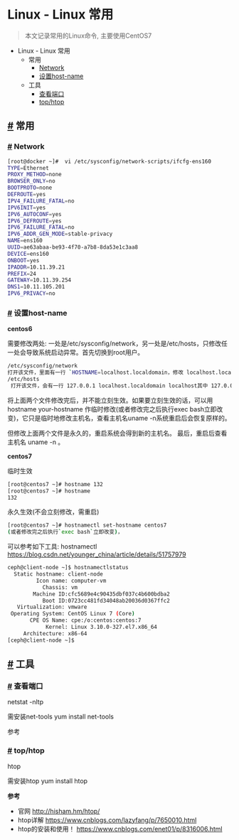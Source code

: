 # Linux - Linux 常用

> 本文记录常用的Linux命令, 主要使用CentOS7 

- Linux - Linux 常用
  - 常用
    - [Network](#network)
    - [设置host-name](#设置host-name)
  - 工具
    - [查看端口](#查看端口)
    - [top/htop](#tophtop)

## [#](#常用) 常用

### [#](#network) Network

```bash
[root@docker ~]#  vi /etc/sysconfig/network-scripts/ifcfg-ens160
TYPE=Ethernet
PROXY_METHOD=none
BROWSER_ONLY=no
BOOTPROTO=none
DEFROUTE=yes
IPV4_FAILURE_FATAL=no
IPV6INIT=yes
IPV6_AUTOCONF=yes
IPV6_DEFROUTE=yes
IPV6_FAILURE_FATAL=no
IPV6_ADDR_GEN_MODE=stable-privacy
NAME=ens160
UUID=ae63abaa-be93-4f70-a7b8-8da53e1c3aa8
DEVICE=ens160
ONBOOT=yes
IPADDR=10.11.39.21
PREFIX=24
GATEWAY=10.11.39.254
DNS1=10.11.105.201
IPV6_PRIVACY=no
```

### [#](#设置host-name) 设置host-name

**centos6**

需要修改两处: 一处是/etc/sysconfig/network，另一处是/etc/hosts，只修改任一处会导致系统启动异常。首先切换到root用户。

```bash
/etc/sysconfig/network
打开该文件，里面有一行 `HOSTNAME=localhost.localdomain，修改 localhost.localdomain 为你的主机名。
/etc/hosts
 打开该文件，会有一行 127.0.0.1 localhost.localdomain localhost其中 127.0.0.1 是本地环路地址， localhost.localdomain 是主机名(hostname)，也就是你待修改的。
```

将上面两个文件修改完后，并不能立刻生效。如果要立刻生效的话，可以用 hostname your-hostname 作临时修改(或者修改完之后执行exec bash立即改变)，它只是临时地修改主机名，查看主机名uname -n系统重启后会恢复原样的。

但修改上面两个文件是永久的，重启系统会得到新的主机名。 最后，重启后查看主机名 uname -n 。

**centos7**

临时生效

```bash
[root@centos7 ~]# hostname 132
[root@centos7 ~]# hostname
132
```

永久生效(不会立刻修改，需重启)

```bash
[root@centos7 ~]# hostnamectl set-hostname centos7
(或者修改完之后执行`exec bash`立即改变)，
```

可以参考如下工具: hostnamectl https://blog.csdn.net/younger_china/article/details/51757979

```bash
ceph@client-node ~]$ hostnamectlstatus
  Static hostname: client-node
         Icon name: computer-vm
           Chassis: vm
        Machine ID:cfc5689e4c90435dbf037c4b600bdba2
           Boot ID:0723cc481fd34048ab20036d0367ffc2
   Virtualization: vmware
 Operating System: CentOS Linux 7 (Core)
       CPE OS Name: cpe:/o:centos:centos:7
            Kernel: Linux 3.10.0-327.el7.x86_64
     Architecture: x86-64
[ceph@client-node ~]$
```

## [#](#工具) 工具

### [#](#查看端口) 查看端口

netstat -nltp

需安装net-tools yum install net-tools

参考

### [#](#top-htop) top/htop

htop

需安装htop yum install htop

**参考**

- 官网 http://hisham.hm/htop/
- htop详解 https://www.cnblogs.com/lazyfang/p/7650010.html
- htop的安装和使用！ https://www.cnblogs.com/enet01/p/8316006.html